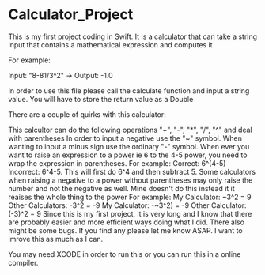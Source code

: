 # Calculator_Project

This is my first project coding in Swift. It is a calculator that can take a string input that contains a mathematical expression and computes it

For example:

Input: "8-81/3^2" -> Output: -1.0

In order to use this file please call the calculate function and input a string value. You will have to store the return value as a Double

There are a couple of quirks with this calculator:

This calcultor can do the following operations
"+", "-", "*", "/", "^" and deal with parentheses
In order to input a negative use the "~" symbol. When wanting to input a minus sign use the ordinary "-" symbol. 
When ever you want to raise an expression to a power ie 6 to the 4-5 power, you need to wrap the expression in parentheses.
For example:
Correct: 6^(4-5)
Incorrect: 6^4-5. This will first do 6^4 and then subtract 5.
Some calculators when raising a negative to a power without parentheses may only raise the number and not the negative as well. Mine doesn't do this instead it it reaises the whole thing to the power
For example:
My Calculator: ~3^2 = 9
Other Calculators: -3^2 = -9
My Calculator: -~3^2) = -9
Other Calculator: (-3)^2 = 9
Since this is my first project, it is very long and I know that there are probably easier and more efficient ways doing what I did. There also might be some bugs. If you find any please let me know ASAP. I want to imrove this as much as I can.

You may need XCODE in order to run this or you can run this in a online compiler.
